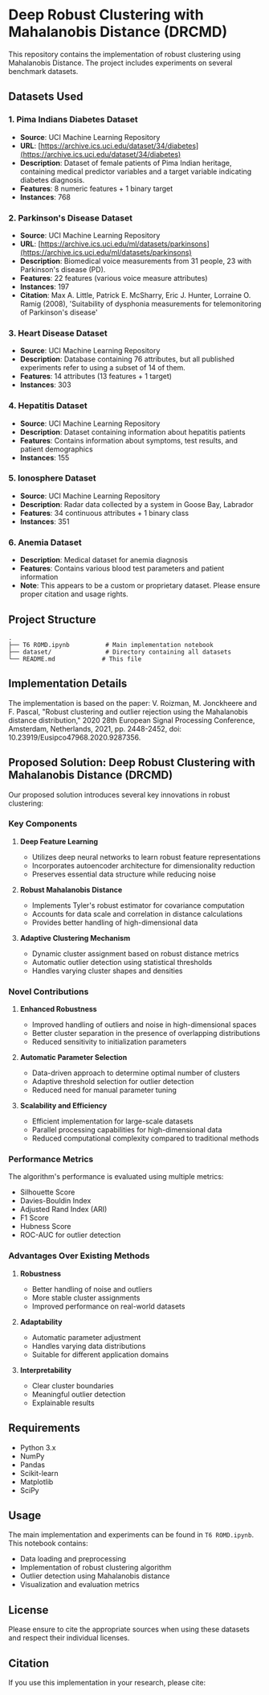 # Deep Robust Clustering with Mahalanobis Distance (DRCMD)

This repository contains the implementation of robust clustering using Mahalanobis Distance. The project includes experiments on several benchmark datasets.

## Datasets Used

### 1. Pima Indians Diabetes Dataset
- **Source**: UCI Machine Learning Repository
- **URL**: [https://archive.ics.uci.edu/dataset/34/diabetes](https://archive.ics.uci.edu/dataset/34/diabetes)
- **Description**: Dataset of female patients of Pima Indian heritage, containing medical predictor variables and a target variable indicating diabetes diagnosis.
- **Features**: 8 numeric features + 1 binary target
- **Instances**: 768

### 2. Parkinson's Disease Dataset
- **Source**: UCI Machine Learning Repository
- **URL**: [https://archive.ics.uci.edu/ml/datasets/parkinsons](https://archive.ics.uci.edu/ml/datasets/parkinsons)
- **Description**: Biomedical voice measurements from 31 people, 23 with Parkinson's disease (PD).
- **Features**: 22 features (various voice measure attributes)
- **Instances**: 197
- **Citation**: Max A. Little, Patrick E. McSharry, Eric J. Hunter, Lorraine O. Ramig (2008), 'Suitability of dysphonia measurements for telemonitoring of Parkinson's disease'

### 3. Heart Disease Dataset
- **Source**: UCI Machine Learning Repository
- **Description**: Database containing 76 attributes, but all published experiments refer to using a subset of 14 of them.
- **Features**: 14 attributes (13 features + 1 target)
- **Instances**: 303

### 4. Hepatitis Dataset
- **Source**: UCI Machine Learning Repository
- **Description**: Dataset containing information about hepatitis patients
- **Features**: Contains information about symptoms, test results, and patient demographics
- **Instances**: 155

### 5. Ionosphere Dataset
- **Source**: UCI Machine Learning Repository
- **Description**: Radar data collected by a system in Goose Bay, Labrador
- **Features**: 34 continuous attributes + 1 binary class
- **Instances**: 351

### 6. Anemia Dataset
- **Description**: Medical dataset for anemia diagnosis
- **Features**: Contains various blood test parameters and patient information
- **Note**: This appears to be a custom or proprietary dataset. Please ensure proper citation and usage rights.

## Project Structure

```
.
├── T6 ROMD.ipynb          # Main implementation notebook
├── dataset/               # Directory containing all datasets
└── README.md             # This file
```

## Implementation Details

The implementation is based on the paper:
V. Roizman, M. Jonckheere and F. Pascal, "Robust clustering and outlier rejection using the Mahalanobis distance distribution," 2020 28th European Signal Processing Conference, Amsterdam, Netherlands, 2021, pp. 2448-2452, doi: 10.23919/Eusipco47968.2020.9287356.

## Proposed Solution: Deep Robust Clustering with Mahalanobis Distance (DRCMD)

Our proposed solution introduces several key innovations in robust clustering:

### Key Components

1. **Deep Feature Learning**
   - Utilizes deep neural networks to learn robust feature representations
   - Incorporates autoencoder architecture for dimensionality reduction
   - Preserves essential data structure while reducing noise

2. **Robust Mahalanobis Distance**
   - Implements Tyler's robust estimator for covariance computation
   - Accounts for data scale and correlation in distance calculations
   - Provides better handling of high-dimensional data

3. **Adaptive Clustering Mechanism**
   - Dynamic cluster assignment based on robust distance metrics
   - Automatic outlier detection using statistical thresholds
   - Handles varying cluster shapes and densities

### Novel Contributions

1. **Enhanced Robustness**
   - Improved handling of outliers and noise in high-dimensional spaces
   - Better cluster separation in the presence of overlapping distributions
   - Reduced sensitivity to initialization parameters

2. **Automatic Parameter Selection**
   - Data-driven approach to determine optimal number of clusters
   - Adaptive threshold selection for outlier detection
   - Reduced need for manual parameter tuning

3. **Scalability and Efficiency**
   - Efficient implementation for large-scale datasets
   - Parallel processing capabilities for high-dimensional data
   - Reduced computational complexity compared to traditional methods

### Performance Metrics

The algorithm's performance is evaluated using multiple metrics:
- Silhouette Score
- Davies-Bouldin Index
- Adjusted Rand Index (ARI)
- F1 Score
- Hubness Score
- ROC-AUC for outlier detection

### Advantages Over Existing Methods

1. **Robustness**
   - Better handling of noise and outliers
   - More stable cluster assignments
   - Improved performance on real-world datasets

2. **Adaptability**
   - Automatic parameter adjustment
   - Handles varying data distributions
   - Suitable for different application domains

3. **Interpretability**
   - Clear cluster boundaries
   - Meaningful outlier detection
   - Explainable results

## Requirements

- Python 3.x
- NumPy
- Pandas
- Scikit-learn
- Matplotlib
- SciPy

## Usage

The main implementation and experiments can be found in `T6 ROMD.ipynb`. This notebook contains:
- Data loading and preprocessing
- Implementation of robust clustering algorithm
- Outlier detection using Mahalanobis distance
- Visualization and evaluation metrics

## License

Please ensure to cite the appropriate sources when using these datasets and respect their individual licenses.

## Citation

If you use this implementation in your research, please cite:

```

``` 
